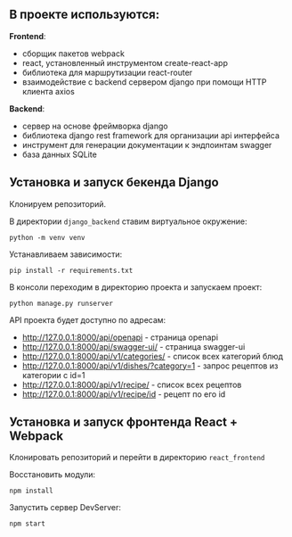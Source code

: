 ## В проекте используются:
**Frontend**:
- сборщик пакетов webpack
- react, установленный инструментом create-react-app
- библиотека для маршрутизации react-router 
- взаимодействие с backend сервером django при помощи HTTP клиента axios  

**Backend**:
- сервер на основе фреймворка django
- библиотека django rest framework для организации api интерфейса
- инструмент для генерации документации к эндпоинтам swagger
- база данных SQLite

## Установка и запуск бекенда Django 

Клонируем репозиторий.

В директории `django_backend`  ставим виртуальное окружение:

```
python -m venv venv
```

Устанавливаем зависимости:

```
pip install -r requirements.txt
```

В консоли переходим в директорию проекта и запускаем проект: 

```
python manage.py runserver
```

API проекта будет доступно по адресам:  
- http://127.0.0.1:8000/api/openapi - страница openapi
- http://127.0.0.1:8000/api/swagger-ui/ - страница swagger-ui
- http://127.0.0.1:8000/api/v1/categories/ - список всех категорий блюд
- http://127.0.0.1:8000/api/v1/dishes/?category=1 - запрос рецептов из категории с id=1  
- http://127.0.0.1:8000/api/v1/recipe/ - список всех рецептов  
- http://127.0.0.1:8000/api/v1/recipe/id - рецепт по его id  


## Установка и запуск фронтенда React + Webpack

Клонировать репозиторий и перейти в директорию `react_frontend`

Восстановить модули: 

```
npm install
````
   
Запустить сервер DevServer: 

```
npm start
```
